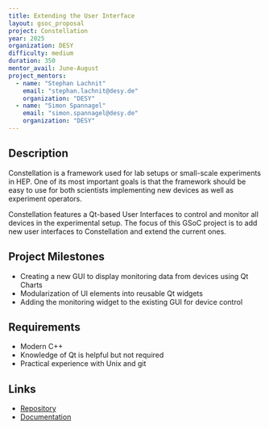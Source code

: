 ```yaml
---
title: Extending the User Interface
layout: gsoc_proposal
project: Constellation
year: 2025
organization: DESY
difficulty: medium
duration: 350
mentor_avail: June-August
project_mentors:
  - name: "Stephan Lachnit"
    email: "stephan.lachnit@desy.de"
    organization: "DESY"
  - name: "Simon Spannagel"
    email: "simon.spannagel@desy.de"
    organization: "DESY"
---
```


## Description

Constellation is a framework used for lab setups or small-scale experiments in
HEP. One of its most important goals is that the framework should be easy to
use for both scientists implementing new devices as well as experiment
operators.

Constellation features a Qt-based User Interfaces to control and monitor all
devices in the experimental setup. The focus of this GSoC project is to add new
user interfaces to Constellation and extend the current ones.

## Project Milestones

* Creating a new GUI to display monitoring data from devices using Qt Charts
* Modularization of UI elements into reusable Qt widgets
* Adding the monitoring widget to the existing GUI for device control

## Requirements

* Modern C++
* Knowledge of Qt is helpful but not required
* Practical experience with Unix and git


## Links

* [Repository](https://gitlab.desy.de/constellation/constellation)
* [Documentation](https://constellation.pages.desy.de/)
